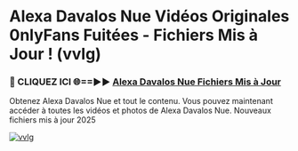 # Alexa Davalos Nue Vidéos Originales 0nlyFans Fuitées - Fichiers Mis à Jour ! (vvlg)

<h3>🔴 CLIQUEZ ICI 🌐==►► <a href="https://tinyurl.com/2pmr4ezf" rel="nofollow">Alexa Davalos Nue Fichiers Mis à Jour</a></h3>

Obtenez Alexa Davalos Nue et tout le contenu. Vous pouvez maintenant accéder à toutes les vidéos et photos de Alexa Davalos Nue. Nouveaux fichiers mis à jour 2025

[![vvlg](https://i.imgur.com/6SNvagu.gif)](https://tinyurl.com/2pmr4ezf)
